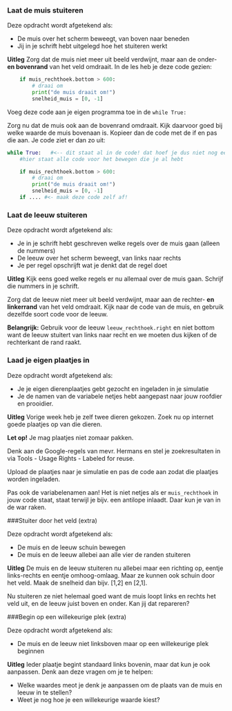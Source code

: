 ### Laat de muis stuiteren

Deze opdracht wordt afgetekend als:

- De muis over het scherm beweegt, van boven naar beneden
- Jij in je schrift hebt uitgelegd hoe het stuiteren werkt

**Uitleg**
Zorg dat de muis niet meer uit beeld verdwijnt, maar aan de onder- **en bovenrand** van het veld omdraait. In de les heb je deze code gezien:

```python
    if muis_rechthoek.bottom > 600:
        # draai om
        print("de muis draait om!")
        snelheid_muis = [0, -1]
```

Voeg deze code aan je eigen programma toe in de `while True:`

Zorg nu dat de muis ook aan de bovenrand omdraait. Kijk daarvoor goed bij welke waarde de muis bovenaan is. Kopieer dan de code met de if en pas die aan. Je code ziet er dan zo uit:

```python
while True:   #<-- dit staat al in de code! dat hoef je dus niet nog eens te typen
    #hier staat alle code voor het bewegen die je al hebt

    if muis_rechthoek.bottom > 600:
        # draai om
        print("de muis draait om!")
        snelheid_muis = [0, -1]
    if .... #<- maak deze code zelf af!
```

### Laat de leeuw stuiteren

Deze opdracht wordt afgetekend als:

- Je in je schrift hebt geschreven welke regels over de muis gaan (alleen de nummers)
- De leeuw over het scherm beweegt, van links naar rechts
- Je per regel opschrijft wat je denkt dat de regel doet

**Uitleg**
Kijk eens goed welke regels er nu allemaal over de muis gaan. Schrijf die nummers in je schrift.

Zorg dat de leeuw niet meer uit beeld verdwijnt, maar aan de rechter- **en linkerrand** van het veld omdraait. Kijk naar de code van de muis, en gebruik dezelfde soort code voor de leeuw.

**Belangrijk:** Gebruik voor de leeuw `leeuw_rechthoek.right` en niet bottom want de leeuw stuitert van links naar recht en we moeten dus kijken of de rechterkant de rand raakt.

### Laad je eigen plaatjes in

Deze opdracht wordt afgetekend als:

- Je je eigen dierenplaatjes gebt gezocht en ingeladen in je simulatie
- Je de namen van de variabele netjes hebt aangepast naar jouw roofdier en prooidier.

**Uitleg**
Vorige week heb je zelf twee dieren gekozen. Zoek nu op internet goede plaatjes op van die dieren. 

**Let op!** Je mag plaatjes niet zomaar pakken. 

Denk aan de Google-regels van mevr. Hermans en stel je zoekresultaten in via Tools - Usage Rights - Labeled for reuse. 

Upload de plaatjes naar je simulatie en pas de code aan zodat die plaatjes worden ingeladen. 

Pas ook de variabelenamen aan! Het is niet netjes als er `muis_rechthoek` in jouw code staat, staat terwijl je bijv. een antilope inlaadt. Daar kun je van in de war raken. 

###Stuiter door het veld (extra)

Deze opdracht wordt afgetekend als:

- De muis en de leeuw schuin bewegen
- De muis en de leeuw allebei aan alle vier de randen stuiteren

**Uitleg**
De muis en de leeuw stuiteren nu allebei maar een richting op, eentje links-rechts en eentje omhoog-omlaag. Maar ze kunnen ook schuin door het veld. Maak de snelheid dan bijv. [1,2] en [2,1]. 

Nu stuiteren ze niet helemaal goed want de muis loopt links en rechts het veld uit, en de leeuw juist boven en onder. Kan jij dat repareren?

###Begin op een willekeurige plek (extra)

Deze opdracht wordt afgetekend als:

- De muis en de leeuw niet linksboven maar op een willekeurige plek beginnen

**Uitleg**
Ieder plaatje begint standaard links bovenin, maar dat kun je ook aanpassen. Denk aan deze vragen om je te helpen:

* Welke waardes meot je denk je aanpassen om de plaats van de muis en leeuw in te stellen?
* Weet je nog hoe je een willekeurige waarde kiest? 